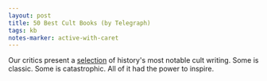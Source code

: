 ```yaml
---
layout: post
title: 50 Best Cult Books (by Telegraph)
tags: kb
notes-marker: active-with-caret
---
```

Our critics present a [selection](https://www.goodreads.com/list/show/34659.50_Best_Cult_Books_The_Daily_Telegraph) of history's most notable cult writing. Some is classic. Some is catastrophic. All of it had the power to inspire.

<!--
In compiling our list, we were looking for the sort of book that people wear like a leather jacket or carry around like a totem. The book that rewires your head: that turns you on to psychedelics; makes you want to move to Greece; makes you a pacifist; gives you a way of thinking about yourself as a woman, or a voice in your head that makes it feel okay to be a teenager; conjures into being a character who becomes a permanent inhabitant of your mental flophouse. We were able to agree, finally, on one thing: you know a cult book when you see one. And people have passionate feelings on both sides: our appeal for suggestions yielded enough for a list at least three times as long as this one.""

Slaughterhouse-Five by Kurt Vonnegut (1969) 
Sideways fantasy from the Diogenes of American letters, a comic sage who survived the firebombing of Dresden and various familial tragedies to work out his own unique brand of science-fictional satire. Like much of Vonnegut's stuff, this is savage anger barely masked by urbane anthropological sarcasm. Very much the place to start.

The Alexandria Quartet by Lawrence Durrell (1957-60)
The great modern Baroque novel. Made it possible for the middle classes to embrace the Mediterranean. No such Alexandria ever existed, nor did the potboiler thriller plot of space/time exploration, Kaballa, sex, good food and drink (it came out during rationing) or philosophical enquiry. Some beautiful sentences, sure; but lots of them don't make sense.

A Rebours by JK Huysmans (1884)
Plotless, morality-free salute to decadence. An individual based on its French author lounges about his luxurious home indulging in pursuits such as embedding gemstones in the shell of a tortoise until, loaded down, it expires. Dripping with Baudelairean ennui (and not a little dull itself), A Rebours was a bible for the Symbolists, Oscar Wilde and alienated creative types everywhere.

Baby and Child Care by Dr Benjamin Spock (1946) 
Childcare experts go in and out of fashion, but Dr Benjamin Spock remains the daddy of them all. From his reassuring first sentence – "You know more than you think you do" – he revolutionised the way parents thought about their children, asserting the right to cuddle, comfort and follow your instincts. He also tells you how to deal with croup.

The Beauty Myth by Naomi Wolf (1991)
The woman who made feminism sexy by being gorgeous and shaving her legs also taught her readers to eat a hearty meal. This book argues that a cult of thinness has desexualised and disempowered women just when, after the acceptance of free love and the introduction of the contraceptive pill, the opposite should have happened. The most important feminist text of the past 20 years.

The Bell Jar by Sylvia Plath (1963)
In one of the original misery memoirs, Sylvia Plath delivered an intense, semiautobiographical story of growing up at a time when electroshock therapy was used to treat troubled young women. The narrator is a talented writer who arrives in New York with every opportunity before her, but buckles. The Bell Jar became a rallying call for a better understanding of mental illness, creativity and the impact on women of stifling social conventions. Plath killed herself a month after its publication.

Catch-22 by Joseph Heller (1961) 
Bitterly bouncy military farce, responsible for inventing the dilemma to which it gave its name: you're only excused war if you're mad, but wanting an exemption argues that you must be sane. Literary history would be entirely different if Heller had followed his original intention and called it Catch-18: it was changed to avoid confusion with a Leon Uris book.

The Catcher in the Rye by JD Salinger (1951) 
Ur-text of adolescent alienation, beloved of assassins, emos and everyone in between, Gordon Brown included. Complicated teen Holden Caulfield at large in the big city, working out his family and getting drunk. You've probably read it, be honest.

The Celestine Prophecy by James Redfield (1993)
Deep in the South American jungle an intrepid explorer is about to stumble on a sequence of ancient prophecies that could change our way of living, even save the world. If only we didn't have to buy the other novels in that the series to find out what they were! For a similar effect on the cheap, rent an Indiana-Jonesalike film – Tomb Raider, say – and ask a hippy to whisper nonsense in your ear while you're watching it.

The Dice Man by Luke Rhinehart (1971)
Blame a burgeoning mistrust of conventional psychiatry for the immediate impact of The Dice Man – a novel whose hero, a disillusioned psychiatrist, vows to make every decision of his life according to the roll of a die. As one might have expected from the times, chance sends him into violence and anarchy, which also explains the book's enduring appeal.

Chariots of the Gods: Was God An Astronaut? by Erich Von Däniken (1968)
Those Easter Island things, they're blokes wearing space suits, aren't they? Er, no. Hugely influential work of mad-eyed fabricated Arch & Anth, responsible for decades of pub pseudoscience as well as for splendid stuff such as The X-Files. Increasingly common at jumble sales these days, though Von Däniken happily got another 25 books out of the idea.

A Confederacy of Dunces by John Kennedy Toole (1980) 
Ignatius J Reilly is a fat anti-hero to thwart Promethean selfdramatisation in any reader. With the medieval poetry of Hroswitha swirling in a head jammed into a green hunting cap with earpieces, Reilly eats steadily, despises modernity, seeks solace in canine fantasies and remembers with terror his one experience of leaving New Orleans.

Confessions by Jean-Jacques Rousseau (1782)
In the age of titles such as "No, Please, Daddy, Not There!", the soul-searching autobiography looks about as cutting edge as a Findus Crispy Pancake. But when Rousseau told his story, confessions had never been so confessional. "I have resolved on an enterprise which has no precedent," he declared, rightly. He added, wrongly: "…and which, once complete, will have no imitator."

The Private Memoirs and Confessions of a Justified Sinner by James Hogg (1824) 
A Calvinist convinced of his indefectible election to salvation is led to acts of murder by Gil-Martin, his devilish doppelganger. More a myth than a religious satire, it vividly survives James Hogg's not entirely satisfactory manner of recounting it. Consider this: there may be a Gil-Martin near you.

Dianetics: the Modern Science of Mental Health by L Ron Hubbard (1950)
Do you often feel unhappy? Depressed? Ill at ease with others? You will if you read this. Creepy bit of mind-mechanics by the indifferent sci-fi novelist who founded Scientology.

The Doors of Perception by Aldous Huxley (1954) 
The book that launched a thousand trips. William Blake said that if we could cleanse the "doors of perception" we would perceive "the infinite". Huxley thought mescalin was the way to do so. In this essay, he pops a pill, goes on about "not-self" and "suchness", and decides love is the ultimate truth. He also took LSD when dying, but hardly stuffed it down the way his fans did. Jim Morrison was one: he named the Doors after Huxley's book, gobbled mouthfuls of acid and was dead by 27.

Dune by Frank Herbert (1965) 
Sandworms, ornithopters, Atreides, Harkonnen and spice: chop and blend for sci-fi fantasy, strangely like an intergalactic cousin of James Clavell. The first in an increasingly soap-operatic sequence. Equally cultishly adapted for the screen by David Lynch, and the root of many a lifelong passion for complex character names and/or arcane ceremonial weaponry.
 	
The Hitchhiker's Guide to the Galaxy by Douglas Adams (1979)
Forget Asimov or PKD. Douglas Adams was so brilliant a visionary that even in the late 1970s he was able to foresee a time when digital watches would look pretty silly. The Hitchhiker's Guide To The Galaxy – a radio show before it was a novel, and a film, and a game, and a TV show – was incredibly clever and wildly funny. Thanks to the Guide, an entire generation of Britons was nursed to adulthood with the phrases "Don't Panic" and "Mostly Harmless", and the number 42.

The Electric Kool-Aid Acid Test by Tom Wolfe (1968)
New journalism, non-fiction novel – however you define it, Tom Wolfe's 1968 account of the novelist Ken Kesey's psychedelic bus ride across America with his "Merry Pranksters" established a style of free-associating, hyperbolic writing (count the exclamation marks!!!) that spawned countless imitations. To a generation of readers it fostered a burning envy that they had not been in San Francisco when the Kool-Aid dispensers were being spiked with "Purple Haze". Now a vivid social history of a period that seems as remote as Byzantium.

Fear of Flying by Erica Jong (1973) 
More 1970s searching for "authenticity" and "selfhood": a housewife has an affair with a radical psychoanalyst ("Adrian Goodlove", geddit?) and fantasises about sexual liberation. At the end, though, she goes back to her husband. John Updike called it the most "delicious erotic novel a woman everwrote" – but really, what on earth was all the fuss about?

The Female Eunuch by Germaine Greer (1970)
Women should taste their own menstrual blood to reconcile themselves to their bodies, declared Germaine Greer in the seminal feminist text of the 1970s. Greer told a generation of women that society had turned them into meek, self-hating, castrated clones. The book was an international best-seller which earned Greer a mixed but enduring legacy.

The Fountainhead by Ayn Rand (1943) 
Bewilderingly popular and extremely silly Nietzschean melodrama, in which Ayn Rand gives her mad arch-capitalist philosophy a run round the block in the person of Howard Roark, a flouncy architect. Loved by the kind of person who tells you selfishness is an evolutionary advantage, before stealing your house/lover/job.

Gödel, Escher, Bach: an Eternal Golden Braid by Douglas R Hofstadter (1979) 
About what it means to think, and how that happens, this is written in the spirit of Lewis Carroll. Pattern recognition in the work of geniuses. Loved by maths geeks and anybody with Asperger's syndrome and anyone with sense. But at root a chess textbook.

Gravity's Rainbow by Thomas Pynchon (1973) 
Europe-hopping comic metanovel of war and power, stuffed with maths, shaggy-dog stories, childish humour and ravishing sentences. And lots of rockets. Genius, though long enough to lie unfinished.

The Holy Blood and the Holy Grail by Michael Baigent, Richard Leigh and Henry Lincoln (1982) 
Similar territory to The Da Vinci Code but earlier, less balefully stupid and with the nerve to claim factual accuracy (its authors took Dan Brown to court and lost). The usual song and dance about Templars, bloodlines of Christ and global conspiracies, but somehow still chilling for all that. Staple text of the bonkers brigade.

I Capture the Castle by Dodie Smith (1948) 
This heady mix of romance and reality opens with its teenage heroine Cassandra Mortmain writing while sitting in the kitchen sink. It ends with the words "I love you" scribbled in the margins of the imaginary journal that forms the substance of the novel. In between a story unfolds that feeds the fantasies of every lovelorn young girl; but its status owes much to the way that, as in life, things don't end happily ever after.

If on a Winter's Night a Traveller by Italo Calvino (1979) 
A book composed of the first chapters from other invented books. Either a classic work of literary snakes and ladders or a tiresomely recursive bit of postmodern sterility depending on your interlocutor. Italo Calvino was arguably better elsewhere.

Iron John: a Book About Men by Robert Bly (1990) 
For decades, the cowed menfolk of the world ambled about in pinafores, dusting ornaments and saying "yes, dear". Then Robert Bly wrote Iron John, invented mythopoetic masculinity, and the daft creatures all rushed off into the woods together, hugged, bellowed, wept, painted their furry parts blue and felt re-empowered to wee standing up.

Jonathan Livingston Seagull by Richard Bach and Russell Munson (1970) 
The book that gave 1970s idealism a bad name, the nauseating story of a seagull who defies his fellows to soar into the heavens. "The only true law," the bird solemnly tells us, "is that which leads to freedom." Richard Nixon's FBI director, L Patrick Gray, ordered all his staff to read it. Later, he resigned for gross corruption, a fitting punishment for his dreadful taste.

The Magus by John Fowles (1966)
Posh young teacher goes to idyllic Greek island, there to be exquisitely tormented by young women and a Prospero-like figure. Like most John Fowles, this is solid middlebrow dressed as highbrow, but stunning setdressing, TS Eliot quotations and a twist at the end guaranteed a lifelong place in the hearts of a certain type of bookish male.

Labyrinths by Jorge Luis Borges (1962) 
Miniature literary mindwarps from the world's most famous blind librarian, a writer – like Kafka – whose work, once encountered, adds a new adjective to the mental lexicon. Unforgettable stuff, after which mazes and mirrors will never be the same again. Often beloved of the kind of person who agrees with its author that "there is a kind of lazy pleasure in useless and out-of-the-way erudition", and none the worse for that.

The Leopard by Giuseppe di Lampedusa (1958) 
A thing of beauty, the sole bequest of the last in the line of Sicilian aristocrats on whom the novel is based. An ineradicable elegy for a vanished society, and, despite its risorgimento setting, still the best psychological and botanical guidebook to parts of southern Italy.

The Master and Margarita by Mikhail Bulgakov (1967) 
Satan live and in person, a mansized black cat, a magician and his helpmeet, Pontius Pilate… Classic text of dissident magic realism, banned for years under Stalin: now you'll struggle to find a Russian who hasn't read it. Essential stuff, and with the finest description of a headache yet committed to paper.

No Logo by Naomi Klein (2000) 
Few books have caught a political moment better than Naomi Klein's stylish and impassioned report on the abuses of brands, and the activists who fight them. It was published in 2000, just as "antiglobalisation" crashed into the mainstream, and Klein was adopted as its poster-girl.

On The Road by Jack Kerouac (1957)
Supposedly filled in under three caffeine-fuelled weeks, the roll of paper on which Kerouac typed his seminal novel recently sold for more than two million dollars, and has spent the past few years on the road itself, travelling from museum to museum in the US, where it attracts queues of bearded jazz fanatics. It is the result of seven years of road-trips across America during the 1940s. Initially it celebrates the alternative lifestyle, although by the end it is coloured by disappointment.

Fear and Loathing in Las Vegas by Hunter S Thompson (1971) 
Needs little introduction. Bad craziness as the Duke of Gonzo and his helpless attorney blaze a streak of pharmaceutical havoc across 1970s California, all in demented bar-fight prose and fever-dream set-pieces. Now also a core text for ex-public school drug bores, which tends to obscure the anarchic excellence of HST's journalistic talent.

The Outsider by Colin Wilson (1956) 
Required reading in the coffee bars of the East Midlands in the late 1950s; unbelievably, some people paid good money for this study of the outsider figure in Western literature. The TLS found 285 mistakes in a sample of 249 lines, but in its young author's eyes, it confirmed him as "the major literary genius of our century". Modesty was not one of his virtues; nor, sadly, was literary ability.

The Prophet by Kahlil Gibran (1923) 
Pocket-sized set of aphorisms that sound like they were written by a medieval monk but were actually the product of a Lebanese-American alcoholic who died of cirrhosis of the liver in 1931. The Prophet is a beautifully phrased exercise in pointing out the obvious but Sixties hippy kids loved it.

The Ragged Trousered Philanthropists by Robert Tressell (1914) 
The Americans had Upton Sinclair, and we had Robert Tressell – the pen-name of painter and decorator Robert Noonan, chosen because it sounded like one of the tools of his trade. Tressell's posthumously published saga of "12 months in hell" with the exploited working classes – their trousers the victims of poverty and their minds the victims of false consciousness – is a totemic text of British socialism.

The Rubáiyát of Omar Khayyám tr by Edward FitzGerald (1859)
This is among the best-selling volumes of poetry of all time, and does all that a translation should: it introduces the idea of an exotic, different culture; and it expresses what its readers feel, but lets them blame it on someone else. Here, in an age of doubt, aesthetics and Darwinism, these mysterious verses, drawn from 11th-century Persian, stand as little examples of how to celebrate life even as it slips away.

The Road to Oxiana by Robert Byron (1937)
Modern travel writers such as Colin Thubron and Bruce Chatwin were inspired by Robert Byron. Travelling through the Middle East and Asia in the 1930s, Byron provides detailed descriptions of Islamic architecture, with pungent asides: "The Arabs hate the French more than they hate us. Having more reason to do so, they are more polite; in other words, they have learnt not to try it on, when they meet a European. This makes Damascus a pleasant city from the visitor's point of view."

Siddhartha by Hermann Hesse (1922)
Hermann Hesse's allegorical novel sounds a bit Buddhist but is actually saying that experience (including of wealth), rather than contemplation, is the key to enlightenment. It's persuasive, especially if you read it, as many do, chillum in hand, in the Himalayas. Although, thinking about it now, profundities such as "the secret of the river is there is no time" don't make much sense out of context.

The Sorrows of Young Werther by Johann Wolfgang von Goethe (1774) 
The book that was supposed to have lovelorn young men reaching for their guns. Even if it didn't inspire as many suicides as people thought, it's still a vital work. As Werther tromps about the countryside, reading Homer and Ossian and agonising over his host's wife, he shows how much you're allowed to feel in the Romantic age Goethe did so much to invent. Before he smashed the Mamelukes, Napoleon said he wished he'd written it (and surely so did the Mamelukes).

Story of O by Pauline Réage (1954)
Deliberately discomforting, Story of O takes as its subject the objectification of women. O is a beautiful woman who submits to the sadistic whims of various men after she is kidnapped and taken to a chateau to be blindfolded, whipped, branded and pierced. It ends with an odd sense of triumph, O wearing nothing but a mask before a group of strangers. Bewildering, creepy and joyless, it's a guaranteed detumescent.

The Stranger by Albert Camus (1942) 
"Mother died today. Or maybe yesterday, I don't know." The beach, the sun, the Arab, the gunshots, the chaplain: the stuff of millions of adolescents' fevered imaginings. If you don't love this when you're 17, there's something wrong with you. In the film Talladega Nights, Sacha Baron Cohen's snooty French racing driver reads it on the starting grid. Strange but true: George W Bush read it on holiday two years ago.

The Teachings of Don Juan: a Yaqui Way of Knowledge by Carlos Castaneda (1968) 
Take an enterprising anthropology student (Castaneda) and a Mexican shaman (Don Juan), mix in liberal quantities of peyote, and you end up with a text rooted in "nonordinary reality". Castaneda's multi-part account of his adventures, which started to appear in 1968, and includes lessons in how to fly and talk to coyotes, has always elicited queries as to its veracity. But when you've taken that many drugs, it may not matter.

Testament of Youth by Vera Brittain (1933) 
A record of a lost generation in the shape of the contemporaries Vera Brittain loved and lost in the First World War, this memoir is also a poignant, passionate and perfectly poised study of a woman trying to find her place in a changing world. A bible to the generation who read it on publication, its influence continues thanks to a Virago reprint.

Thus Spoke Zarathustra by Friedrich Wilhelm Nietzsche (1883-85)
Incendiary declamation through a megaphone. If only one knew what he was on about. Put six Nietzscheans in a room and it ought to be a bloodbath; except, since they're all nancies who fancy themselves as Supermen, there wouldn't be one. Nietzsche was brave and mad enough to kill God: but look what happened to him. His acolytes are, largely, less brave.

To Kill a Mockingbird by Harper Lee (1960)
Economical Deep South drama around perennially hot-button racial questions, further exalted in literary mythology by being the only thing its author ever wrote. Even those who think they haven't read it often have.

Zen and the Art of Motorcycle Maintenance: an Inquiry into Values by Robert M Pirsig (1974) 
Burnt-out hippy takes son on bike trip. Remembers previous self: lecturer who had nervous breakdown contemplating Eastern and Western philosophy. Very bad course in Ordinary General Philosophy follows. If he'd done Greek at school and knew what "arête" meant, we could have been spared most of the 1970s.
-->